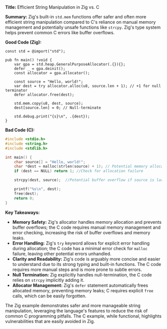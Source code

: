**Title:** Efficient String Manipulation in Zig vs. C

**Summary:**  Zig's built-in `std.mem` functions offer safer and often more efficient string manipulation compared to C's reliance on manual memory management and potentially unsafe functions like `strcpy`.  Zig's type system helps prevent common C errors like buffer overflows.

**Good Code (Zig):**

```zig
const std = @import("std");

pub fn main() !void {
    var gpa = std.heap.GeneralPurposeAllocator(.{}){};
    defer _ = gpa.deinit();
    const allocator = gpa.allocator();

    const source = "Hello, world!";
    var dest = try allocator.alloc(u8, source.len + 1); // +1 for null terminator
    defer allocator.free(dest);

    std.mem.copy(u8, dest, source);
    dest[source.len] = 0; // Null-terminate

    std.debug.print("{s}\n", .{dest});
}
```

**Bad Code (C):**

```c
#include <stdio.h>
#include <string.h>
#include <stdlib.h>

int main() {
    char source[] = "Hello, world!";
    char *dest = malloc(strlen(source) + 1); // Potential memory allocation failure
    if (dest == NULL) return 1; //Check for allocation failure

    strcpy(dest, source);  //Potential buffer overflow if source is larger than allocated space

    printf("%s\n", dest);
    free(dest);
    return 0;
}
```

**Key Takeaways:**

* **Memory Safety:** Zig's allocator handles memory allocation and prevents buffer overflows;  the C code requires manual memory management and error checking, increasing the risk of buffer overflows and memory leaks.
* **Error Handling:** Zig's `try` keyword allows for explicit error handling during allocation; the C code has a minimal error check for `malloc` failure, leaving other potential errors unhandled.
* **Clarity and Readability:** Zig's code is arguably more concise and easier to understand due to its strong typing and built-in functions.  The C code requires more manual steps and is more prone to subtle errors.
* **Null Termination:** Zig explicitly handles null-termination,  the C code relies on `strcpy` implicitly adding it.
* **Allocator Management:** Zig's `defer` statement automatically frees allocated memory, preventing memory leaks; C requires explicit `free` calls, which can be easily forgotten.


The Zig example demonstrates safer and more manageable string manipulation, leveraging the language's features to reduce the risk of common C programming pitfalls.  The C example, while functional, highlights vulnerabilities that are easily avoided in Zig.
